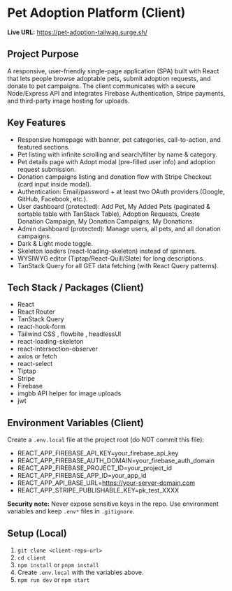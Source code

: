 # Pet Adoption Platform (Client)

**Live URL:** https://pet-adoption-tailwag.surge.sh/

## Project Purpose
A responsive, user-friendly single-page application (SPA) built with React that lets people browse adoptable pets, submit adoption requests, and donate to pet campaigns. The client communicates with a secure Node/Express API and integrates Firebase Authentication, Stripe payments, and third-party image hosting for uploads.

## Key Features
- Responsive homepage with banner, pet categories, call-to-action, and featured sections.
- Pet listing with infinite scrolling and search/filter by name & category.
- Pet details page with Adopt modal (pre-filled user info) and adoption request submission.
- Donation campaigns listing and donation flow with Stripe Checkout (card input inside modal).
- Authentication: Email/password + at least two OAuth providers (Google, GitHub, Facebook, etc.).
- User dashboard (protected): Add Pet, My Added Pets (paginated & sortable table with TanStack Table), Adoption Requests, Create Donation Campaign, My Donation Campaigns, My Donations.
- Admin dashboard (protected): Manage users, all pets, and all donation campaigns.
- Dark & Light mode toggle.
- Skeleton loaders (react-loading-skeleton) instead of spinners.
- WYSIWYG editor (Tiptap/React-Quill/Slate) for long descriptions.
- TanStack Query for all GET data fetching (with React Query patterns).

## Tech Stack / Packages (Client)

- React 
- React Router 
- TanStack Query 
- react-hook-form 
- Tailwind CSS , flowbite , headlessUI 
- react-loading-skeleton
- react-intersection-observer 
- axios or fetch 
- react-select 
- Tiptap 
- Stripe 
- Firebase 
- imgbb API helper for image uploads
- jwt

## Environment Variables (Client)
Create a `.env.local` file at the project root (do NOT commit this file):

- REACT_APP_FIREBASE_API_KEY=your_firebase_api_key
- REACT_APP_FIREBASE_AUTH_DOMAIN=your_firebase_auth_domain
- REACT_APP_FIREBASE_PROJECT_ID=your_project_id
- REACT_APP_FIREBASE_APP_ID=your_app_id
- REACT_APP_API_BASE_URL=https://your-server-domain.com
- REACT_APP_STRIPE_PUBLISHABLE_KEY=pk_test_XXXX


**Security note:** Never expose sensitive keys in the repo. Use environment variables and keep `.env*` files in `.gitignore`.

## Setup (Local)
1. `git clone <client-repo-url>`
2. `cd client`
3. `npm install` or `pnpm install`
4. Create `.env.local` with the variables above.
5. `npm run dev` or `npm start`
